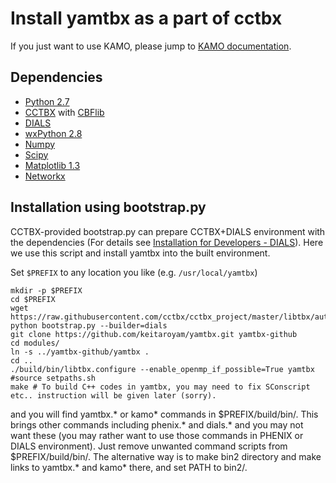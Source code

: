 # Install yamtbx as a part of cctbx

If you just want to use KAMO, please jump to [KAMO documentation](doc/kamo-en.md#installation).

## Dependencies
* [Python 2.7](https://www.python.org/)
* [CCTBX](https://cctbx.github.io/) with [CBFlib](http://www.bernstein-plus-sons.com/software/CBF/)
* [DIALS](https://dials.github.io)
* [wxPython 2.8](http://www.wxpython.org/)
* [Numpy](http://www.numpy.org/)
* [Scipy](http://www.scipy.org/)
* [Matplotlib 1.3](http://matplotlib.org/)
* [Networkx](https://networkx.github.io/)

## Installation using bootstrap.py

CCTBX-provided bootstrap.py can prepare CCTBX+DIALS environment with the dependencies (For details see [Installation for Developers - DIALS](https://dials.github.io/documentation/installation_developer.html)).
Here we use this script and install yamtbx into the built environment.

Set `$PREFIX` to any location you like (e.g. `/usr/local/yamtbx`)

```
mkdir -p $PREFIX
cd $PREFIX
wget https://raw.githubusercontent.com/cctbx/cctbx_project/master/libtbx/auto_build/bootstrap.py
python bootstrap.py --builder=dials
git clone https://github.com/keitaroyam/yamtbx.git yamtbx-github
cd modules/
ln -s ../yamtbx-github/yamtbx .
cd ..
./build/bin/libtbx.configure --enable_openmp_if_possible=True yamtbx
#source setpaths.sh
make # To build C++ codes in yamtbx, you may need to fix SConscript etc.. instruction will be given later (sorry).
```

and you will find yamtbx.\* or kamo\* commands in $PREFIX/build/bin/.
This brings other commands including phenix.\* and dials.\* and you may not want these (you may rather want to use those commands in PHENIX or DIALS environment). Just remove unwanted command scripts from $PREFIX/build/bin/. The alternative way is to make bin2 directory and make links to yamtbx.\* and kamo\* there, and set PATH to bin2/.
